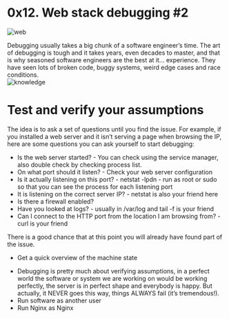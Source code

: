 # 0x12. Web stack debugging #2  
![web](https://s3.amazonaws.com/intranet-projects-files/holbertonschool-sysadmin_devops/287/99littlebugsinthecode-holberton.jpg)  

Debugging usually takes a big chunk of a software engineer’s time. The art of debugging is tough and it takes years, even decades to master, and that is why seasoned software engineers are the best at it… experience. They have seen lots of broken code, buggy systems, weird edge cases and race conditions.  
![knowledge](https://s3.amazonaws.com/alx-intranet.hbtn.io/uploads/medias/2020/9/45dffb0b1da8dc2ce47e340d7f88b05652c0f486.png?X-Amz-Algorithm=AWS4-HMAC-SHA256&X-Amz-Credential=AKIARDDGGGOUSBVO6H7D%2F20230612%2Fus-east-1%2Fs3%2Faws4_request&X-Amz-Date=20230612T021824Z&X-Amz-Expires=86400&X-Amz-SignedHeaders=host&X-Amz-Signature=fcba981ceda83acead7326b54450651551f979f8b51ad6267fba3f4657432454)  

# Test and verify your assumptions  
The idea is to ask a set of questions until you find the issue. For example, if you installed a web server and it isn’t serving a page when browsing the IP, here are some questions you can ask yourself to start debugging:  

* Is the web server started? - You can check using the service manager, also double check by checking process list.  
* On what port should it listen? - Check your web server configuration  
* Is it actually listening on this port? - netstat -lpdn - run as root or sudo so that you can see the process for each listening port  
* It is listening on the correct server IP? - netstat is also your friend here  
* Is there a firewall enabled?  
* Have you looked at logs? - usually in /var/log and tail -f is your friend  
* Can I connect to the HTTP port from the location I am browsing from? - curl is your friend  

There is a good chance that at this point you will already have found part of the issue.

- Get a quick overview of the machine state  
* Debugging is pretty much about verifying assumptions, in a perfect world the software or system we are working on would be working perfectly, the server is in perfect shape and everybody is happy. But actually, it NEVER goes this way, things ALWAYS fail (it’s tremendous!).  
* Run software as another user
* Run Nginx as Nginx
